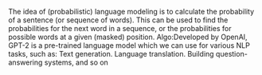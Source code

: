 The idea of (probabilistic) language modeling is to calculate the probability of a sentence (or sequence of words). This can be used to find the probabilities for the next word in a sequence, or the probabilities for possible words at a given (masked) position.
Algo:Developed by OpenAI, GPT-2 is a pre-trained language model which we can use for various NLP tasks, such as: Text generation. Language translation. Building question-answering systems, and so on
